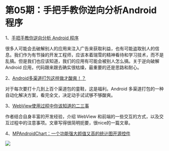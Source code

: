 # 第05期：手把手教你逆向分析Android程序

1、[手把手教你逆向分析 Android 程序](http://mp.weixin.qq.com/s?__biz=MzA3NTYzODYzMg==&mid=2653576954&idx=1&sn=6826647df10da83c645b2c49cf1326a6&scene=1&srcid=05123rKobhXex7zkEKrSel5t#wechat_redirect)

很多人可能会去破解别人的应用来注入广告来获取利益，也有可能盗取别人的信息。我们作为有节操的开发工程师，应该本着瑞雪的精神看待和学习技术，而不是乱搞。但是我们也应该知道，我们的应用有可能会被别人怎么搞。关于逆向破解 Android 应用，代码跟来跟去确实很枯燥，最重要的还是思路和耐心。

2、[Android多渠道打包这样做才酸爽！？](http://www.simlinux.com/archives/1689.html)

对于每次要打十几到上百个渠道包的童鞋，这是福利。Android 多渠道打包的一种自动化解决方案，看完全文，决定动手试试够不够酸爽。

3、[WebView使用过程中你该知道的二三事](http://mp.weixin.qq.com/s?__biz=MzAxMTI4MTkwNQ==&mid=2650820122&idx=1&sn=bff5bf04bc97a32f6d4b7f4c41935cb1&scene=1&srcid=0513sCgpTLKkIEDWW9dSS6VR#wechat_redirect)

作者结合自身丰富的开发经验，介绍 WebView 和前端的一些交互的方式，以及交互过程中的注意事项。文章写得很简明扼要，很nice的一篇文章。

4、[MPAndroidChart：一个功能强大颜值又高的统计图开源控件](https://github.com/PhilJay/MPAndroidChart)

![](https://camo.githubusercontent.com/b4854180e5d01005bf22e7f97b0ca4b9d514c03a/68747470733a2f2f7261772e6769746875622e636f6d2f5068696c4a61792f4d5043686172742f6d61737465722f64657369676e2f666561747572655f677261706869632e706e67)
